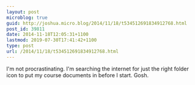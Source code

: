```yaml
---
layout: post
microblog: true
guid: http://joshua.micro.blog/2014/11/18/t534512691834912768.html
post_id: 39811
date: 2014-11-18T12:05:31+1100
lastmod: 2019-07-30T17:41:42+1100
type: post
url: /2014/11/18/t534512691834912768.html
---
```

I'm not procrastinating. I'm searching the internet for just the right folder icon to put my course documents in before I start. Gosh.
